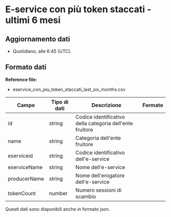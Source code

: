 
# E-service con più token staccati - ultimi 6 mesi

## Aggiornamento dati

- Quotidiano, alle 6:45 (UTC).

## Formato dati

**Reference file:**

- eservice_con_piu_token_staccati_last_six_months.csv<br>

| Campo        | Tipo di dati | Descrizione                                              | Formato |
| ------------ | ------------ | -------------------------------------------------------- | ------- |
| id           | string       | Codice identificativo della categoria dell'ente fruitore |         |
| name         | string       | Categoria dell'ente fruitore                             |         |
| eserviceid   | string       | Codice identificativo dell'e-service                     |         |
| eserviceName | string       | Nome dell'e-service                                      |         |
| producerName | string       | Nome dell'erogatore dell'e-service                       |         |
| tokenCount   | number       | Numero sessioni di scambio                               |         |

Questi dati sono disponibili anche in formato json.
